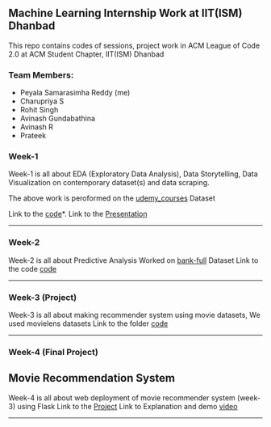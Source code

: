 ## Machine Learning Internship Work at IIT(ISM) Dhanbad
This repo contains codes of sessions, project work in ACM League of Code 2.0 at ACM Student Chapter, IIT(ISM) Dhanbad
### Team Members:
- Peyala Samarasimha Reddy (me)
- Charupriya S
- Rohit Singh
- Avinash Gundabathina
- Avinash R
- Prateek

### Week-1
Week-1 is all about EDA (Exploratory Data Analysis), Data Storytelling, Data Visualization on
contemporary dataset(s) and data scraping.

The above work is peroformed on the [udemy_courses](https://github.com/samarsreddy/ACM-IIT-Machine-Learning-Internship/blob/master/Week-1%20Assignment/udemy_courses.csv) Dataset

Link to the [code](https://github.com/samarsreddy/ACM-IIT-Machine-Learning-Internship/blob/master/Week-1%20Assignment/Week%201%20assignment.ipynb)*.
Link to the [Presentation](https://github.com/samarsreddy/ACM-IIT-Machine-Learning-Internship/blob/master/Week-1%20Assignment/Week-1%20Assignment-1.pptx)
***
### Week-2 
Week-2 is all about Predictive Analysis 
Worked on [bank-full](https://github.com/samarsreddy/ACM-IIT-Machine-Learning-Internship/blob/master/Week-2%20Assignment/bank-full.csv) Dataset
Link to the code [code](https://github.com/samarsreddy/ACM-IIT-Machine-Learning-Internship/blob/master/Week-2%20Assignment/Week-2%20Assignment.ipynb)
***
### Week-3 (Project)
Week-3 is all about making recommender system using movie datasets, We used movielens datasets
Link to the folder [code](https://github.com/samarsreddy/ACM-IIT-Machine-Learning-Internship/tree/master/Week-3%20Assignment)
***
### Week-4 (Final Project)
## Movie Recommendation System
Week-4 is all about web deployment of movie recommender system (week-3) using Flask
Link to the [Project](https://github.com/samarsreddy/ACM-IIT-Machine-Learning-Internship/tree/master/Week-4%20Final%20Project)
Link to Explanation and demo [video](https://github.com/samarsreddy/ACM-IIT-Machine-Learning-Internship/blob/master/Week-4%20Final%20Project/Movie%20Recommendation%20System%20App%20demo.mp4)
***
